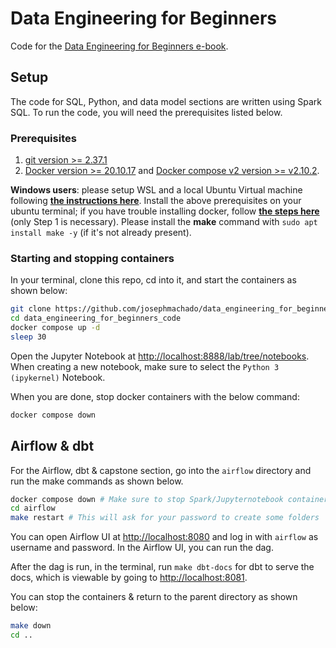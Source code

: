 # Data Engineering for Beginners

Code for the [Data Engineering for Beginners e-book](https://www.startdataengineering.com/).

## Setup

The code for SQL, Python, and data model sections are written using Spark SQL. To run the code, you will need the prerequisites listed below.

### Prerequisites

1. [git version >= 2.37.1](https://github.com/git-guides/install-git)
2. [Docker version >= 20.10.17](https://docs.docker.com/engine/install/) and [Docker compose v2 version >= v2.10.2](https://docs.docker.com/compose/#compose-v2-and-the-new-docker-compose-command).

**Windows users**: please setup WSL and a local Ubuntu Virtual machine following **[the instructions here](https://ubuntu.com/tutorials/install-ubuntu-on-wsl2-on-windows-10#1-overview)**. Install the above prerequisites on your ubuntu terminal; if you have trouble installing docker, follow **[the steps here](https://www.digitalocean.com/community/tutorials/how-to-install-and-use-docker-on-ubuntu-22-04#step-1-installing-docker)** (only Step 1 is necessary). Please install the **make** command with `sudo apt install make -y` (if it's not already present). 


### Starting and stopping containers

In your terminal, clone this repo, cd into it, and start the containers as shown below:

```bash
git clone https://github.com/josephmachado/data_engineering_for_beginners_code.git
cd data_engineering_for_beginners_code
docker compose up -d 
sleep 30 
```

Open the Jupyter Notebook at [http://localhost:8888/lab/tree/notebooks](http://localhost:8888/lab/tree/notebooks). When creating a new notebook, make sure to select the `Python 3 (ipykernel)` Notebook.

When you are done, stop docker containers with the below command:

```bash
docker compose down 
```

## Airflow & dbt

For the Airflow, dbt & capstone section, go into the `airflow` directory and run the make commands as shown below.

```bash
docker compose down # Make sure to stop Spark/Jupyternotebook containers before turning on Airflow's 
cd airflow
make restart # This will ask for your password to create some folders
```

You can open Airflow UI at [http://localhost:8080](http://localhost:8080) and log in with `airflow` as username and password. In the Airflow UI, you can run the dag.

After the dag is run, in the terminal, run `make dbt-docs` for dbt to serve the docs, which is viewable by going to [http://localhost:8081](http://localhost:8081).

You can stop the containers & return to the parent directory as shown below:

```bash
make down
cd ..
```
